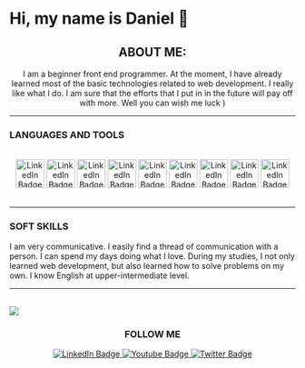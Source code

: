 # Hi, my name is Daniel 👋


<h2 align="center">ABOUT ME:</h2>
<p align="center">I am a beginner front end programmer. At the moment, I have already learned most of the basic technologies related to web development. I really like what I do. I am sure that the efforts that I put in in the future will pay off with more. Well you can wish me luck )<p/>
<hr color="f2aee9">


### LANGUAGES AND TOOLS
<br>
<div id="badges" align="center">
    <img height="50px" src="https://img.shields.io/badge/HTML-white?style=for-the-badge&logo=html5&logoColor=E34F26&style=for-the-badge" alt="LinkedIn Badge"/>
    <img height="50px" src="https://img.shields.io/badge/CSS3-white?style=for-the-badge&logo=CSS3&logoColor=1572B6&style=for-the-badge" alt="LinkedIn Badge"/>
    <img height="50px" src="https://img.shields.io/badge/JavaScript-white?style=for-the-badge&logo=JavaScript&logoColor=F7DF1E&style=for-the-badge" alt="LinkedIn Badge"/>
    <img height="50px" src="https://img.shields.io/badge/Sass-white?style=for-the-badge&logo=Sass&logoColor=CC6699&style=for-the-badge" alt="LinkedIn Badge"/>
    <img height="50px" src="https://img.shields.io/badge/React-white?style=for-the-badge&logo=React&logoColor=61DAFB&style=for-the-badge" alt="LinkedIn Badge"/>
    <img height="50px" src="https://img.shields.io/badge/Git-white?style=for-the-badge&logo=Git&logoColor=F05032&style=for-the-badge" alt="LinkedIn Badge"/>
    <img height="50px" src="https://img.shields.io/badge/GitHub-white?style=for-the-badge&logo=GitHub&logoColor=181717&style=for-the-badge" alt="LinkedIn Badge"/>
    <img height="50px" src="https://img.shields.io/badge/TypeScript-white?style=for-the-badge&logo=TypeScript&logoColor=3178C6&style=for-the-badge" alt="LinkedIn Badge"/>
    <img height="50px" src="https://img.shields.io/badge/npm-white?style=for-the-badge&logo=npm&logoColor=CB3837&style=for-the-badge" alt="LinkedIn Badge"/>
    
</div>

<br>
<hr color="f2aee9">


### SOFT SKILLS
<p>I am very communicative. I easily find a thread of communication with a person. I can spend my days doing what I love. During my studies, I not only learned web development, but also learned how to solve problems on my own.
        I know English at upper-intermediate level.</p>
    <div>

<hr color="f2aee9">
<br>
<img src="https://github-readme-stats.vercel.app/api?username=Danil-Gordiychenko&show_icons=true&theme=dark"/>

### <p align="center">FOLLOW ME<p/>
<div id="badges" align="center">
  <a href="https://t.me/Daniil_wade">
    <img src="https://img.shields.io/badge/Telegram-blue?style=for-the-badge&logo=Telegram&logoColor=white" alt="LinkedIn Badge"/>
  </a>
  <a href="https://www.instagram.com/danil_gordiychenko/">
    <img src="https://img.shields.io/badge/instagram-d69494?style=for-the-badge&logo=instagram&logoColor=white" alt="Youtube Badge"/>
  </a>
  <a href="https://twitter.com/DanielCoder">
    <img src="https://img.shields.io/badge/Twitter-blue?style=for-the-badge&logo=twitter&logoColor=white" alt="Twitter Badge"/>
  </a>
</div>

<div align="center">
    <img src="https://komarev.com/ghpvc/?username=Danil-Gordiychenko&style=flat-square&color=d1bc43" alt=""/>  
</div>



